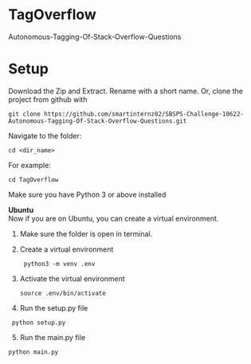 # TagOverflow
Autonomous-Tagging-Of-Stack-Overflow-Questions

# Setup
Download the Zip and Extract. Rename with a short name.
Or, clone the project from github with
```
git clone https://github.com/smartinternz02/SBSPS-Challenge-10622-Autonomous-Tagging-Of-Stack-Overflow-Questions.git
```

Navigate to the folder:
```
cd <dir_name>
```

For example:
```
cd TagOverflow
```
Make sure you have Python 3 or above installed
<br>

**Ubuntu**
<br>
Now if you are on Ubuntu, you can create a virtual environment.

1. Make sure the folder is open in terminal.
2. Create a virtual environment
   ```
    python3 -m venv .env
   ```

3. Activate the virtual environment
   ```
   source .env/bin/activate
   ```

4. Run the setup.py file
  ```
   python setup.py
  ```

5. Run the main.py file
  ```
  python main.py 
  ```
